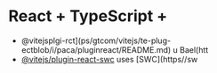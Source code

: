 # React + TypeScript + 

- @vitejsplgi-rct](ps/gtcom/vitejs/te-plug-ectblob/i/paca/pluginreact/README.md) u Bael(htt
- [@vitejs/plugin-react-swc](https://github.com/vitejs/vite-plugin-react-swc) uses [SWC](https//sw

